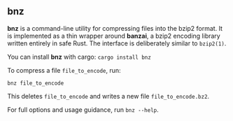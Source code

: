 ## bnz

**bnz** is a command-line utility for compressing files into the bzip2 format. It is implemented as a thin wrapper around **banzai**, a bzip2 encoding library written entirely in safe Rust. The interface is deliberately similar to `bzip2(1)`.

You can install **bnz** with cargo: `cargo install bnz`

To compress a file `file_to_encode`, run:

```
bnz file_to_encode
```

This deletes `file_to_encode` and writes a new file `file_to_encode.bz2`.

For full options and usage guidance, run `bnz --help`.
